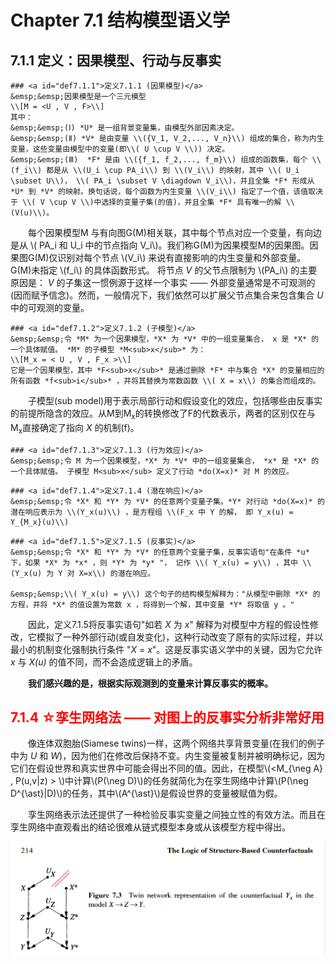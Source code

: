 # Chapter 7.1 结构模型语义学

## 7.1.1 定义：因果模型、行动与反事实
```admonish check
### <a id="def7.1.1">定义7.1.1 (因果模型)</a>
&emsp;&emsp;因果模型是一个三元模型
\\[M = <U , V , F>\\]
其中：  
&emsp;&emsp;(Ⅰ) *U* 是一组背景变量集，由模型外部因素决定。  
&emsp;&emsp;(Ⅱ) *V* 是由变量 \\({V_1, V_2,..., V_n}\\) 组成的集合，称为内生变量，这些变量由模型中的变量(即\\( U \cup V \\)) 决定。 
&emsp;&emsp;(Ⅲ)  *F* 是由 \\({f_1, f_2,..., f_m}\\) 组成的函数集，每个 \\(f_i\\) 都是从 \\(U_i \cup PA_i\\) 到 \\(V_i\\) 的映射，其中 \\( U_i \subset U\\)， \\( PA_i \subset V \diagdown V_i\\)，并且全集 *F* 形成从 *U* 到 *V* 的映射。换句话说，每个函数为内生变量 \\(V_i\\) 指定了一个值，该值取决于 \\( V \cup V \\)中选择的变量子集(的值)，并且全集 *F* 具有唯一的解 \\(V(u)\\)。  
```

&emsp;&emsp;每个因果模型M 与有向图G(M)相关联，其中每个节点对应一个变量，有向边是从 \\( PA_i 和 U_i 中的节点指向 V_i\\)。我们称G(M)为因果模型M的因果图。因果图G(M)仅识别对每个节点 \\(V_i\\) 来说有直接影响的内生变量和外部变量。G(M)未指定 \\(f_i\\) 的具体函数形式。 将节点 *V* 的父节点限制为 \\(PA_i\\) 的主要原因是： *V* 的子集这一惯例源于这样一个事实 —— 外部变量通常是不可观测的(因而赋予信念)。然而，一般情况下，我们依然可以扩展父节点集合来包含集合 *U* 中的可观测的变量。

```admonish check
### <a id="def7.1.2">定义7.1.2 (子模型)</a>
&emsp;&emsp;令 *M* 为一个因果模型，*X* 为 *V* 中的一组变量集合， x 是 *X* 的一个具体赋值。 *M* 的子模型 *M<sub>x</sub>* 为：
\\[M_x = < U , V , F_x >\\]
它是一个因果模型，其中 *F<sub>x</sub>* 是通过删除 *F* 中与集合 *X* 的变量相应的所有函数 *f<sub>i</sub>* ，并将其替换为常数函数 \\( X = x\\) 的集合而组成的。
```

&emsp;&emsp;子模型(sub model)用于表示局部行动和假设变化的效应，包括哪些由反事实的前提所隐含的效应。从M到M<sub>x</sub>的转换修改了F的代数表示，两者的区别仅在与M<sub>x</sub>直接确定了指向 *X* 的机制(f)。

```admonish check
### <a id="def7.1.3">定义7.1.3 (行为效应)</a>
&emsp;&emsp;令 M 为一个因果模型，*X* 为 *V* 中的一组变量集合， *x* 是 *X* 的一个具体赋值。 子模型 M<sub>x</sub> 定义了行动 *do(X=x)* 对 M 的效应。
```

```admonish check
### <a id="def7.1.4">定义7.1.4 (潜在响应)</a>
&emsp;&emsp;令 *X* 和 *Y* 为 *V* 的任意两个变量子集。*Y* 对行动 *do(X=x)* 的潜在响应表示为 \\(Y_x(u)\\) ，是方程组 \\(F_x 中 Y 的解， 即 Y_x(u) = Y_{M_x}(u)\\)
```

```admonish check
### <a id="def7.1.5">定义7.1.5 (反事实)</a>
&emsp;&emsp;令 *X* 和 *Y* 为 *V* 的任意两个变量子集，反事实语句"在条件 *u* 下，如果 *X* 为 *x* ，则 *Y* 为 *y* "， 记作 \\( Y_x(u) = y\\) ，其中 \\(Y_x(u) 为 Y 对 X=x\\) 的潜在响应。

&emsp;&emsp;\\( Y_x(u) = y\\) 这个句子的结构模型解释为："从模型中删除 *X* 的方程，并将 *X* 的值设置为常数 x ，将得到一个解，其中变量 *Y* 将取值 y 。"
```

&emsp;&emsp;因此，定义7.1.5将反事实语句"如若 *X* 为 *x*" 解释为对模型中方程的假设性修改，它模拟了一种外部行动(或自发变化)，这种行动改变了原有的实际过程，并以最小的机制变化强制执行条件 "*X* = *x*"。这是反事实语义学中的关键，因为它允许 *x* 与 *X(u)* 的值不同，而不会造成逻辑上的矛盾。

&emsp;&emsp;**我们感兴趣的是，根据实际观测到的变量来计算反事实的概率。**

## <h style="color:red" >7.1.4 &star;孪生网络法  —— 对图上的反事实分析非常好用</h>
<a id="def_twinnets"></a>
&emsp;&emsp;像连体双胞胎(Siamese twins)一样，这两个网络共享背景变量(在我们的例子中为 *U* 和 *W*)，因为他们在修改后保持不变。内生变量被复制并被明确标记，因为它们在假设世界和真实世界中可能会得出不同的值。因此，在模型\\(\<M_{\neg A} , P(u,v|z) \> \\)中计算\\(P(\neg  D)\\)的任务就简化为在孪生网络中计算\\(P(\neg D^{\ast}|D)\\)的任务，其中\\(A^{\ast}\\)是假设世界的变量被赋值为假。  
  
&emsp;&emsp;孪生网络表示法还提供了一种检验反事实变量之间独立性的有效方法。而且在孪生网络中直观看出的结论很难从链式模型本身或从该模型方程中得出。

![孪生网络法表示反事实](./img/7.1/7.1.4孪生网络法.png)